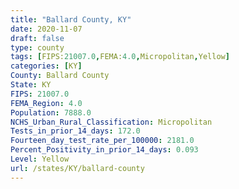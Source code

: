 ```yaml
---
title: "Ballard County, KY"
date: 2020-11-07
draft: false
type: county
tags: [FIPS:21007.0,FEMA:4.0,Micropolitan,Yellow]
categories: [KY]
County: Ballard County
State: KY
FIPS: 21007.0
FEMA_Region: 4.0
Population: 7888.0
NCHS_Urban_Rural_Classification: Micropolitan
Tests_in_prior_14_days: 172.0
Fourteen_day_test_rate_per_100000: 2181.0
Percent_Positivity_in_prior_14_days: 0.093
Level: Yellow
url: /states/KY/ballard-county
---
```



